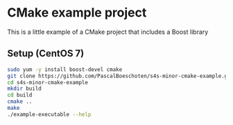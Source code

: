 # CMake example project
This is a little example of a CMake project that includes a Boost library

## Setup (CentOS 7)
```Bash
sudo yum -y install boost-devel cmake
git clone https://github.com/PascalBoeschoten/s4s-minor-cmake-example.git
cd s4s-minor-cmake-example
mkdir build
cd build
cmake ..
make
./example-executable --help
```
